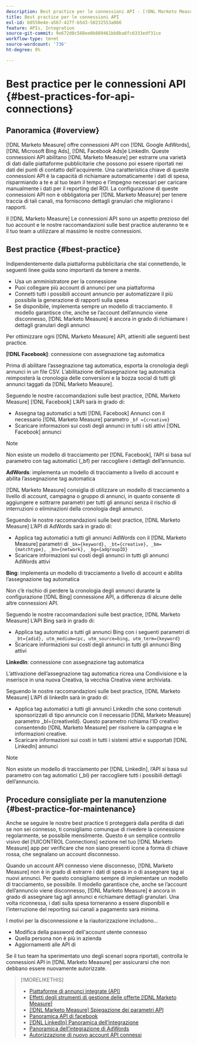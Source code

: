 ```yaml
---
description: Best practice per le connessioni API - [!DNL Marketo Measure]
title: Best practice per le connessioni API
exl-id: b8550e4e-a567-427f-b5d3-50232553a066
feature: APIs, Integration
source-git-commit: 9e672d0c568ee0b889461bb8ba6fc6333edf31ce
workflow-type: tm+mt
source-wordcount: '736'
ht-degree: 0%

---
```


# Best practice per le connessioni API {#best-practices-for-api-connections}

## Panoramica {#overview}

[!DNL Marketo Measure] offre connessioni API con [!DNL Google AdWords], [!DNL Microsoft Bing Ads], [!DNL Facebook Ads]e LinkedIn. Queste connessioni API abilitano [!DNL Marketo Measure] per estrarre una varietà di dati dalle piattaforme pubblicitarie che possono poi essere riportati nei dati dei punti di contatto dell&#39;acquirente. Una caratteristica chiave di queste connessioni API è la capacità di richiamare automaticamente i dati di spesa, risparmiando a te e al tuo team il tempo e l’impegno necessari per caricare manualmente i dati per il reporting del ROI. La configurazione di queste connessioni API non è obbligatoria per [!DNL Marketo Measure] per tenere traccia di tali canali, ma forniscono dettagli granulari che migliorano i rapporti.

Il [!DNL Marketo Measure] Le connessioni API sono un aspetto prezioso del tuo account e le nostre raccomandazioni sulle best practice aiuteranno te e il tuo team a utilizzare al massimo le nostre connessioni.

## Best practice {#best-practice}

Indipendentemente dalla piattaforma pubblicitaria che stai connettendo, le seguenti linee guida sono importanti da tenere a mente.

* Usa un amministratore per la connessione
* Puoi collegare più account di annunci per una piattaforma
* Connetti tutti i possibili account annuncio per automatizzare il più possibile la generazione di rapporti sulla spesa
* Se disponibile, implementa sempre un modello di tracciamento. Il modello garantisce che, anche se l’account dell’annuncio viene disconnesso, [!DNL Marketo Measure] è ancora in grado di richiamare i dettagli granulari degli annunci

Per ottimizzare ogni [!DNL Marketo Measure] API, attieniti alle seguenti best practice.

**[!DNL Facebook]**: connessione con assegnazione tag automatica

Prima di abilitare l’assegnazione tag automatica, esporta la cronologia degli annunci in un file CSV. L’abilitazione dell’assegnazione tag automatica reimposterà la cronologia delle conversioni e la bozza social di tutti gli annunci taggati da [!DNL Marketo Measure].

Seguendo le nostre raccomandazioni sulle best practice, [!DNL Marketo Measure] [!DNL Facebook] L’API sarà in grado di:

* Assegna tag automatici a tutti [!DNL Facebook] Annunci con il necessario [!DNL Marketo Measure] parametro `_bf ={creative}`
* Scaricare informazioni sui costi degli annunci in tutti i siti attivi [!DNL Facebook] annunci

>[!NOTE]
>
>Non esiste un modello di tracciamento per [!DNL Facebook], l’API si basa sul parametro con tag automatici (_bf) per raccogliere i dettagli dell’annuncio.

**AdWords**: implementa un modello di tracciamento a livello di account e abilita l’assegnazione tag automatica

[!DNL Marketo Measure] consiglia di utilizzare un modello di tracciamento a livello di account, campagna o gruppo di annunci, in quanto consente di aggiungere e sottrarre parametri per tutti gli annunci senza il rischio di interruzioni o eliminazioni della cronologia degli annunci.

Seguendo le nostre raccomandazioni sulle best practice, [!DNL Marketo Measure] L’API di AdWords sarà in grado di:

* Applica tag automatici a tutti gli annunci AdWords con il [!DNL Marketo Measure] parametri di `_bk={keyword}, _bt={creative}, _bm={matchtype}, _bn={network}, _bg={adgroupID}`
* Scaricare informazioni sui costi degli annunci in tutti gli annunci AdWords attivi

**Bing**: implementa un modello di tracciamento a livello di account e abilita l’assegnazione tag automatica

Non c’è rischio di perdere la cronologia degli annunci durante la configurazione [!DNL Bing] connessione API, a differenza di alcune delle altre connessioni API.

Seguendo le nostre raccomandazioni sulle best practice, [!DNL Marketo Measure] L’API Bing sarà in grado di:
* Applica tag automatici a tutti gli annunci Bing con i seguenti parametri di `_bt={adid}, utm_medium=cpc, utm_source=bing, utm_term={keyword}`
* Scaricare informazioni sui costi degli annunci in tutti gli annunci Bing attivi

**LinkedIn**: connessione con assegnazione tag automatica

L’attivazione dell’assegnazione tag automatica ricrea una Condivisione e la inserisce in una nuova Creativa, la vecchia Creativa viene archiviata.

Seguendo le nostre raccomandazioni sulle best practice, [!DNL Marketo Measure] L’API di linkedIn sarà in grado di:

* Applica tag automatici a tutti gli annunci LinkedIn che sono contenuti sponsorizzati di tipo annuncio con il necessario [!DNL Marketo Measure] parametro _bl={creativeId}. Questo parametro richiama l’ID creativo consentendo [!DNL Marketo Measure] per risolvere la campagna e le informazioni creative.
* Scaricare informazioni sui costi in tutti i sistemi attivi e supportati [!DNL LinkedIn] annunci

>[!NOTE]
>
>Non esiste un modello di tracciamento per [!DNL LinkedIn], l’API si basa sul parametro con tag automatici (_bl) per raccogliere tutti i possibili dettagli dell’annuncio.

## Procedure consigliate per la manutenzione {#best-practice-for-maintenance}

Anche se seguire le nostre best practice ti proteggerà dalla perdita di dati se non sei connesso, ti consigliamo comunque di rivedere la connessione regolarmente, se possibile mensilmente. Questo è un semplice controllo visivo del [!UICONTROL Connections] sezione nel tuo [!DNL Marketo Measure] app per verificare che non siano presenti icone a forma di chiave rossa, che segnalano un account disconnesso.

Quando un account API connesso viene disconnesso, [!DNL Marketo Measure] non è in grado di estrarre i dati di spesa in o di assegnare tag ai nuovi annunci. Per questo consigliamo sempre di implementare un modello di tracciamento, se possibile. Il modello garantisce che, anche se l’account dell’annuncio viene disconnesso, [!DNL Marketo Measure] è ancora in grado di assegnare tag agli annunci e richiamare dettagli granulari. Una volta riconnessa, i dati sulla spesa torneranno a essere disponibili e l’interruzione del reporting sui canali a pagamento sarà minima.

I motivi per la disconnessione e la riautorizzazione includono...

* Modifica della password dell&#39;account utente connesso
* Quella persona non è più in azienda
* Aggiornamenti alle API di

Se il tuo team ha sperimentato uno degli scenari sopra riportati, controlla le connessioni API in [!DNL Marketo Measure] per assicurarsi che non debbano essere nuovamente autorizzate.

>[!MORELIKETHIS]
>
>* [Piattaforme di annunci integrate (API)](/help/api-connections/utilizing-marketo-measures-api-connections/integrated-ad-platforms.md)
>* [Effetti degli strumenti di gestione delle offerte [!DNL Marketo Measure]](/help/api-connections/utilizing-marketo-measures-api-connections/how-bid-management-tools-affect-marketo-measure.md)
>* [[!DNL Marketo Measure] Spiegazione dei parametri API](/help/api-connections/utilizing-marketo-measures-api-connections/marketo-measure-parameters.md)
>* [Panoramica API di facebook](/help/api-connections/utilizing-marketo-measures-api-connections/facebook-api.md)
>* [[!DNL LinkedIn] Panoramica dell’integrazione](/help/api-connections/utilizing-marketo-measures-api-connections/linkedin-integration.md)
>* [Panoramica dell’integrazione di AdWords](/help/api-connections/utilizing-marketo-measures-api-connections/understanding-marketo-measure-adwords-tagging.md)
>* [Autorizzazione di nuovo account API connessi](/help/api-connections/utilizing-marketo-measures-api-connections/reauthorizing-connected-accounts.md)
